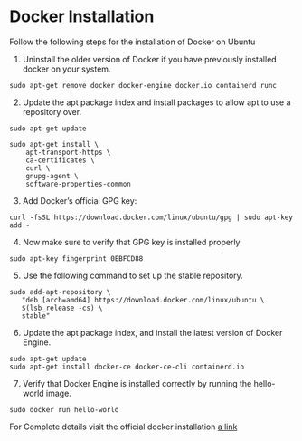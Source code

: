 # Docker Installation
Follow the following steps for the installation of Docker on Ubuntu

1. Uninstall the older version of Docker if you have previously installed docker on your system.
```
sudo apt-get remove docker docker-engine docker.io containerd runc
```
2. Update the apt package index and install packages to allow apt to use a repository over.
```
sudo apt-get update
```
```
sudo apt-get install \
    apt-transport-https \
    ca-certificates \
    curl \
    gnupg-agent \
    software-properties-common
```
3. Add Docker’s official GPG key:
```
curl -fsSL https://download.docker.com/linux/ubuntu/gpg | sudo apt-key add -
```
4. Now make sure to verify that GPG key is installed properly
```
sudo apt-key fingerprint 0EBFCD88
```
5. Use the following command to set up the stable repository.
```
sudo add-apt-repository \
   "deb [arch=amd64] https://download.docker.com/linux/ubuntu \
   $(lsb_release -cs) \
   stable"
```
6. Update the apt package index, and install the latest version of Docker Engine.
```
sudo apt-get update
sudo apt-get install docker-ce docker-ce-cli containerd.io
```
7. Verify that Docker Engine is installed correctly by running the hello-world image.
```
sudo docker run hello-world
```

For Complete details visit the official docker installation
[a link](https://docs.docker.com/engine/install/ubuntu/)
